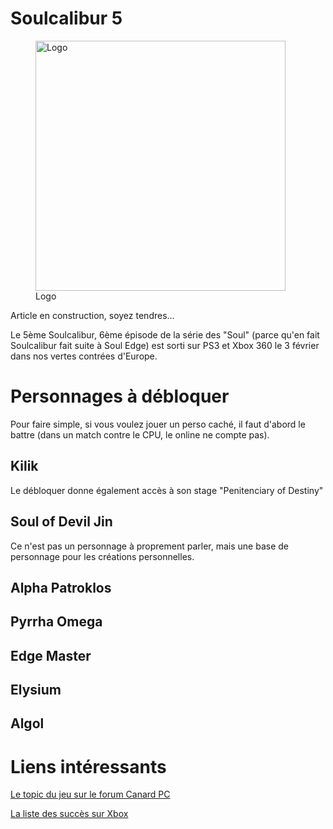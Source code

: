 # Soulcalibur 5

<figure>
<img src="/images/Soulcalibur5_Logo.png" title="Logo" width="400"
alt="Logo" />
<figcaption aria-hidden="true">Logo</figcaption>
</figure>

Article en construction, soyez tendres...

Le 5ème Soulcalibur, 6ème épisode de la série des "Soul" (parce qu'en
fait Soulcalibur fait suite à Soul Edge) est sorti sur PS3 et Xbox 360
le 3 février dans nos vertes contrées d'Europe.

# Personnages à débloquer

Pour faire simple, si vous voulez jouer un perso caché, il faut d'abord
le battre (dans un match contre le CPU, le online ne compte pas).

## Kilik

Le débloquer donne également accès à son stage "Penitenciary of Destiny"

## Soul of Devil Jin

Ce n'est pas un personnage à proprement parler, mais une base de
personnage pour les créations personnelles.

## Alpha Patroklos

## Pyrrha Omega

## Edge Master

## Elysium

## Algol

# Liens intéressants

[Le topic du jeu sur le forum Canard
PC](http://forum.canardpc.com/threads/61529-SoulCalibur-V-360-PS3)

[La liste des succès sur
Xbox](http://www.xbox360achievements.org/game/soul-calibur-v/achievements/)

